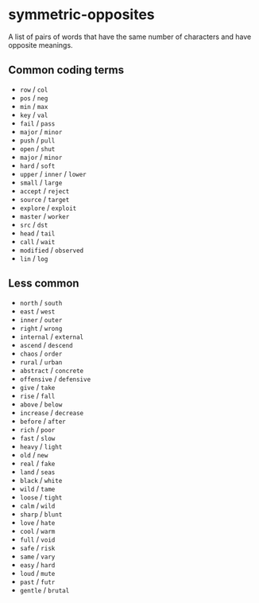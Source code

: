 # symmetric-opposites
A list of pairs of words that have the same number of characters and have opposite meanings.

## Common coding terms

 * `row` / `col`
 * `pos` / `neg`
 * `min` / `max`
 * `key` / `val`
 * `fail` / `pass`
 * `major` / `minor`
 * `push` / `pull`
 * `open` / `shut`
 * `major` / `minor`
 * `hard` / `soft`
 * `upper` / `inner` / `lower`
 * `small` / `large`
 * `accept` / `reject`
 * `source` / `target`
 * `explore` / `exploit`
 * `master` / `worker`
 * `src` / `dst`
 * `head` / `tail`
 * `call` / `wait`
 * `modified` / `observed`
 * `lin` / `log`

## Less common

 * `north` / `south`
 * `east` / `west`
 * `inner` / `outer`
 * `right` / `wrong`
 * `internal` / `external`
 * `ascend` / `descend`
 * `chaos` / `order`
 * `rural` / `urban`
 * `abstract` / `concrete`
 * `offensive` / `defensive`
 * `give` / `take`
 * `rise` / `fall`
 * `above` / `below`
 * `increase` / `decrease`
 * `before` / `after`
 * `rich` / `poor`
 * `fast` / `slow`
 * `heavy` / `light`
 * `old` / `new`
* `real` / `fake`
* `land` / `seas`
* `black` / `white`
* `wild` / `tame`
* `loose` / `tight`
* `calm` / `wild`
* `sharp` / `blunt`
* `love` / `hate`
* `cool` / `warm`
* `full` / `void`
* `safe` / `risk`
* `same` / `vary`
* `easy` / `hard`
* `loud` / `mute`
* `past` / `futr`
* `gentle` / `brutal`
